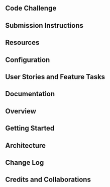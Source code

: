  

## Code Challenge

## Submission Instructions

## Resources

## Configuration

## User Stories and Feature Tasks

## Documentation

## Overview

## Getting Started

## Architecture

## Change Log

## Credits and Collaborations
